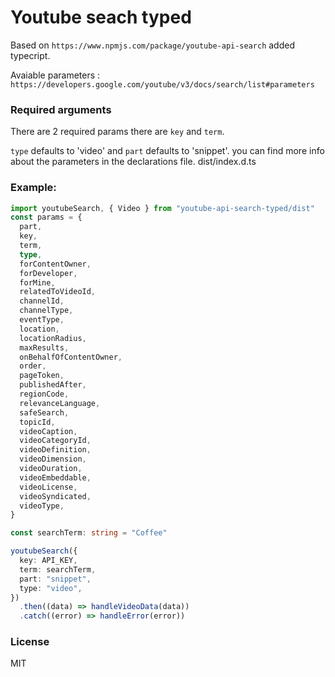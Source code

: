 # Youtube seach typed

Based on `https://www.npmjs.com/package/youtube-api-search` added typecript.

Avaiable parameters : `https://developers.google.com/youtube/v3/docs/search/list#parameters`

### Required arguments

There are 2 required params there are `key` and `term`.

`type` defaults to 'video' and `part` defaults to 'snippet'. you can find more info about the parameters in the declarations file. dist/index.d.ts

### Example:

```ts
import youtubeSearch, { Video } from "youtube-api-search-typed/dist"
const params = {
  part,
  key,
  term,
  type,
  forContentOwner,
  forDeveloper,
  forMine,
  relatedToVideoId,
  channelId,
  channelType,
  eventType,
  location,
  locationRadius,
  maxResults,
  onBehalfOfContentOwner,
  order,
  pageToken,
  publishedAfter,
  regionCode,
  relevanceLanguage,
  safeSearch,
  topicId,
  videoCaption,
  videoCategoryId,
  videoDefinition,
  videoDimension,
  videoDuration,
  videoEmbeddable,
  videoLicense,
  videoSyndicated,
  videoType,
}

const searchTerm: string = "Coffee"

youtubeSearch({
  key: API_KEY,
  term: searchTerm,
  part: "snippet",
  type: "video",
})
  .then((data) => handleVideoData(data))
  .catch((error) => handleError(error))
```

### License

MIT
